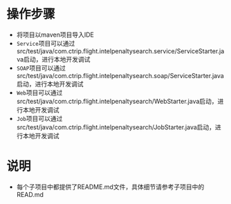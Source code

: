 # 操作步骤 
* 将项目以maven项目导入IDE
* `Service`项目可以通过src/test/java/com.ctrip.flight.intelpenaltysearch.service/ServiceStarter.java启动，进行本地开发调试
* `SOAP`项目可以通过src/test/java/com.ctrip.flight.intelpenaltysearch.soap/ServiceStarter.java启动，进行本地开发调试
* `Web`项目可以通过src/test/java/com.ctrip.flight.intelpenaltysearch/WebStarter.java启动，进行本地开发调试
* `Job`项目可以通过src/test/java/com.ctrip.flight.intelpenaltysearch/JobStarter.java启动，进行本地开发调试

# 说明
* 每个子项目中都提供了README.md文件，具体细节请参考子项目中的READ.md